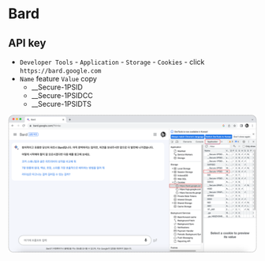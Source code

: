 # Bard

## API key
- ```Developer Tools``` - ```Application``` - ```Storage``` - ```Cookies``` - click ```https://bard.google.com```
- ```Name``` feature  ```Value``` copy
  - __Secure-1PSID
  - __Secure-1PSIDCC
  - __Secure-1PSIDTS

![image](../.asset/bard.png)
